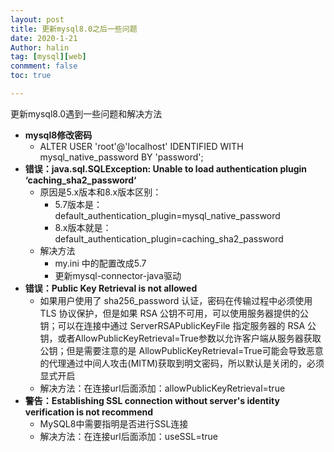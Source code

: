 ```yaml
---
layout: post
title: 更新mysql8.0之后一些问题
date: 2020-1-21
Author: halin
tag: [mysql][web]
conmment: false
toc: true

---
```

更新mysql8.0遇到一些问题和解决方法
<!-- more -->
- **mysql8修改密码**
  - ALTER USER 'root'@'localhost' IDENTIFIED WITH mysql_native_password BY 'password'; 
- **错误：java.sql.SQLException: Unable to load authentication plugin ‘caching_sha2_password‘**
  - 原因是5.x版本和8.x版本区别：
    - 5.7版本是：default_authentication_plugin=mysql_native_password
    - 8.x版本就是：default_authentication_plugin=caching_sha2_password
  - 解决方法
    - my.ini 中的配置改成5.7
    - 更新mysql-connector-java驱动
- **错误：Public Key Retrieval is not allowed**
  - 如果用户使用了 sha256_password 认证，密码在传输过程中必须使用 TLS 协议保护，但是如果 RSA 公钥不可用，可以使用服务器提供的公钥；可以在连接中通过 ServerRSAPublicKeyFile 指定服务器的 RSA 公钥，或者AllowPublicKeyRetrieval=True参数以允许客户端从服务器获取公钥；但是需要注意的是 AllowPublicKeyRetrieval=True可能会导致恶意的代理通过中间人攻击(MITM)获取到明文密码，所以默认是关闭的，必须显式开启
  - 解决方法：在连接url后面添加：allowPublicKeyRetrieval=true
- **警告：Establishing SSL connection without server's identity verification is not recommend**
  - MySQL8中需要指明是否进行SSL连接
  - 解决方法：在连接url后面添加：useSSL=true